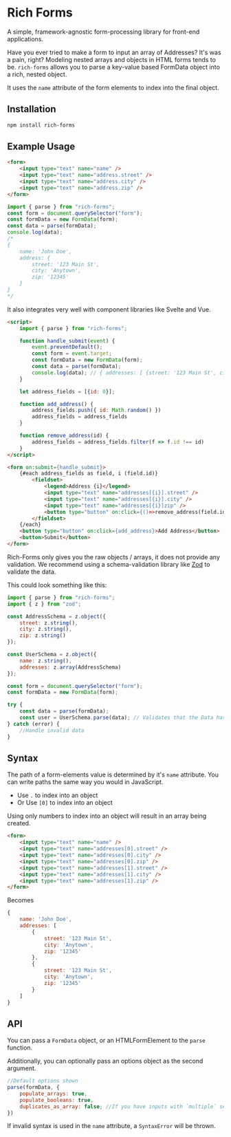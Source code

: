 # Rich Forms

A simple, framework-agnostic form-processing library for front-end applications.

Have you ever tried to make a form to input an array of Addresses? It's was a pain, right?
Modeling nested arrays and objects in HTML forms tends to be. `rich-forms` allows you to parse
a key-value based FormData object into a rich, nested object.

It uses the `name` attribute of the form elements to index into the final object.

## Installation

```bash
npm install rich-forms
```

## Example Usage

```html
<form>
	<input type="text" name="name" />
	<input type="text" name="address.street" />
	<input type="text" name="address.city" />
	<input type="text" name="address.zip" />
</form>
```

```javascript
import { parse } from "rich-forms";
const form = document.querySelector("form");
const formData = new FormData(form);
const data = parse(formData);
console.log(data);
/* 
{ 
    name: 'John Doe', 
    address: { 
        street: '123 Main St', 
        city: 'Anytown', 
        zip: '12345' 
    }
}
*/
```

It also integrates very well with component libraries like Svelte and Vue.

```html
<script>
    import { parse } from "rich-forms";

    function handle_submit(event) {
        event.preventDefault();
        const form = event.target;
        const formData = new FormData(form);
        const data = parse(formData);
        console.log(data); // { addresses: [ {street: '123 Main St', city: 'Anytown', zip: '12345'}] }
    }

    let address_fields = [{id: 0}];

    function add_address() {
        address_fields.push({ id: Math.random() })
        address_fields = address_fields
    }

    function remove_address(id) {
        address_fields = address_fields.filter(f => f.id !== id)
    }
</script>

<form on:submit={handle_submit}>
    {#each address_fields as field, i (field.id)}
        <fieldset>
            <legend>Address {i}</legend>
            <input type="text" name="addresses[{i}].street" />
            <input type="text" name="addresses[{i}].city" />
            <input type="text" name="addresses[{i}]zip" />
            <button type="button" on:click={()=>remove_address(field.id)}>Remove Address</button>
        </fieldset>
    {/each}
    <button type="button" on:click={add_address}>Add Address</button>
    <button>Submit</button>
</form>
```

Rich-Forms only gives you the raw objects / arrays, it does not provide any validation. We recommend using
a schema-validation library like [Zod](https://www.zod.dev/) to validate the data.

This could look something like this:

```javascript
import { parse } from "rich-forms";
import { z } from "zod";

const AddressSchema = z.object({
	street: z.string(),
	city: z.string(),
	zip: z.string()
});

const UserSchema = z.object({
	name: z.string(),
	addresses: z.array(AddressSchema)
});

const form = document.querySelector("form");
const formData = new FormData(form);

try {
	const data = parse(formData);
	const user = UserSchema.parse(data); // Validates that the Data has the correct shape. Returned object is typed.
} catch (error) {
	//Handle invalid data
}
```

## Syntax

The path of a form-elements value is determined by it's `name` attribute.
You can write paths the same way you would in JavaScript.

- Use `.` to index into an object
- Or Use `[0]` to index into an object

Using only numbers to index into an object will result in an array being created.

```html
<form>
	<input type="text" name="name" />
	<input type="text" name="addresses[0].street" />
	<input type="text" name="addresses[0].city" />
	<input type="text" name="addresses[0].zip" />
	<input type="text" name="addresses[1].street" />
	<input type="text" name="addresses[1].city" />
	<input type="text" name="addresses[1].zip" />
</form>
```

Becomes

```javascript
{
    name: 'John Doe',
    addresses: [
        {
            street: '123 Main St',
            city: 'Anytown',
            zip: '12345'
        },
        {
            street: '123 Main St',
            city: 'Anytown',
            zip: '12345'
        }
    ]
}
```

## API

You can pass a `FormData` object, or an HTMLFormElement to the `parse` function.

Additionally, you can optionally pass an options object as the second argument.

```javascript
//Default options shown
parse(formData, {
    populate_arrays: true,
    populate_booleans: true,
    duplicates_as_array: false; //If you have inputs with `multiple` set, then set this to true
})
```

If invalid syntax is used in the `name` attribute, a `SyntaxError` will be thrown.
